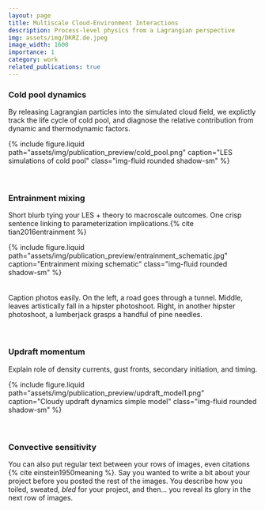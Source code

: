```yaml
---
layout: page
title: Multiscale Cloud-Environment Interactions
description: Process-level physics from a Lagrangian perspective
img: assets/img/DKRZ.de.jpeg
image_width: 1600
importance: 1
category: work
related_publications: true
---
```


### Cold pool dynamics

By releasing Lagrangian particles into the simulated cloud field, we explictly track the life cycle of cold pool, and diagnose the relative contribution from dynamic and thermodynamic factors.


<div class="row justify-content-center my-3">
  <div class="col-md-8 text-center">
    {% include figure.liquid
       path="assets/img/publication_preview/cold_pool.png"
       caption="LES simulations of cold pool"
       class="img-fluid rounded shadow-sm"
    %}
  </div>
</div>
<br><br>
    
### Entrainment mixing

Short blurb tying your LES + theory to macroscale outcomes. One crisp sentence linking to parameterization implications.{% cite tian2016entrainment %}

<div class="row justify-content-center my-3">
  <div class="col-md-8 text-center">
    {% include figure.liquid
       path="assets/img/publication_preview/entrainment_schematic.jpg"
       caption="Entrainment mixing schematic"
       class="img-fluid rounded shadow-sm"
    %}
  </div>
</div>
<br><br>
<div class="caption">
    Caption photos easily. On the left, a road goes through a tunnel. Middle, leaves artistically fall in a hipster photoshoot. Right, in another hipster photoshoot, a lumberjack grasps a handful of pine needles.
</div>
<br><br>

### Updraft momentum

Explain role of density currents, gust fronts, secondary initiation, and timing.

<div class="row justify-content-center my-3">
  <div class="col-md-8 text-center">
    {% include figure.liquid
       path="assets/img/publication_preview/updraft_model1.png"
       caption="Cloudy updraft dynamics simple model"
       class="img-fluid rounded shadow-sm"
    %}
  </div>
<br><br>

### Convective sensitivity

You can also put regular text between your rows of images, even citations {% cite einstein1950meaning %}.
Say you wanted to write a bit about your project before you posted the rest of the images.
You describe how you toiled, sweated, _bled_ for your project, and then... you reveal its glory in the next row of images.
<br><br>



